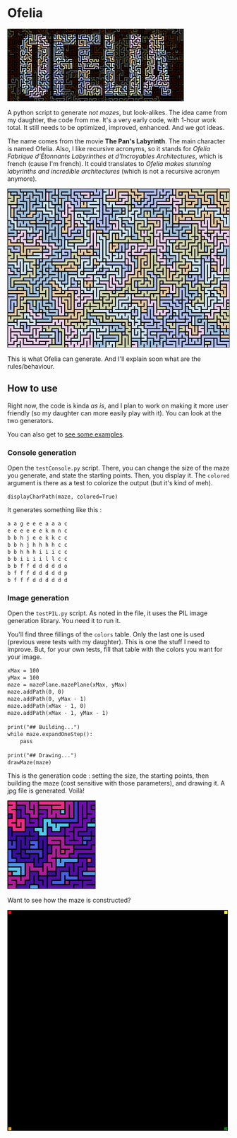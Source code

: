 # Ofelia
 
![Ofelia, title](ofelia_title.png)

 A python script to generate _not mazes_, but look-alikes. The idea came from my daughter, the code from me. It's a very early code, with 1-hour work total. It still needs to be optimized, improved, enhanced. And we got ideas.

 The name comes from the movie **The Pan's Labyrinth**. The main character is named Ofelia. Also, I like recursive acronyms, so it stands for _Ofelia Fabrique d'Étonnants Labyrinthes et d'Incroyables Architectures_, which is french (cause I'm french). It could translates to _Ofelia makes stunning labyrinths and incredible architectures_ (which is not a recursive acronym anymore).

![An image generated by ofelia](sample_one.jpg)

This is what Ofelia can generate. And I'll explain soon what are the rules/behaviour.

## How to use

Right now, the code is kinda _as is_, and I plan to work on making it more user friendly (so my daughter can more easily play with it). You can look at the two generators.

You can also get to [see some examples](examples.md).

### Console generation

Open the `testConsole.py` script. There, you can change the size of the maze you generate, and state the starting points. Then, you display it. The `colored` argument is there as a test to colorize the output (but it's kind of meh).

```
displayCharPath(maze, colored=True)
```

It generates something like this : 

```
a a g e e e a a a c
e e e e e e k m n c
b b h j e e k k c c
b b h j h h h h c c
b b h h h i i i c c
b b i i i i l l c c
b b f f d d d d d o
b f f f d d d d d p
b f f f d d d d d d
```

### Image generation

Open the `testPIL.py` script. As noted in the file, it uses the PIL image generation library. You need it to run it.

You'll find three fillings of the `colors` table. Only the last one is used (previous were tests with my daughter). This is one the stuff I need to improve. But, for your own tests, fill that table with the colors you want for your image.

```
xMax = 100
yMax = 100
maze = mazePlane.mazePlane(xMax, yMax)
maze.addPath(0, 0)
maze.addPath(0, yMax - 1)
maze.addPath(xMax - 1, 0)
maze.addPath(xMax - 1, yMax - 1)

print("## Building...")
while maze.expandOneStep():
    pass

print("## Drawing...")
drawMaze(maze)
```

This is the generation code : setting the size, the starting points, then building the maze (cost sensitive with those parameters), and drawing it. A jpg file is generated. Voilà!

![20x20, with neon colors](sample_two.jpg)

Want to see how the maze is constructed?

![](ofelia_maze_animated.gif)
